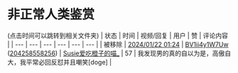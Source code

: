 # 非正常人类鉴赏

(点击时间可以跳转到相关文件夹)
| 状态 | 时间 | 视频/回复 | 用户 | 赞 | 评论内容 |
| --- | --- | --- | --- | --- | --- |
| 被移除 | [2024/01/22 01:24](bilibili/rpid=204258558256) | [BV1ii4y1W7Uw](https://www.bilibili.com/video/BV1ii4y1W7Uw) <br/> ([204258558256](https://www.bilibili.com/video/BV1ii4y1W7Uw/#reply204258558256)) | [Susie爱吃橙子的喵_](https://space.bilibili.com/179620041) | 57 | 我发现男的真的自以为是，高傲自大，我平常必回反怼并且嘲笑[doge] |
